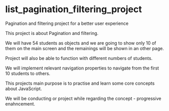# list_pagination_filtering_project
 Pagination and filtering project for a better user experience

This project is about Pagination and filtering.

We will have 54 students as objects and we are going to show only 10 of them
on the main screen and the remainings will be shown in an other page.

Project will also be able to function with different numbers of students.

We will implement relevant navigation properties to navigate from the first 10 students
to others.

This projects main purpose is to practise and learn some core concepts about JavaScript.

We will be conducting or project while regarding the concept - progressive enahncement.
